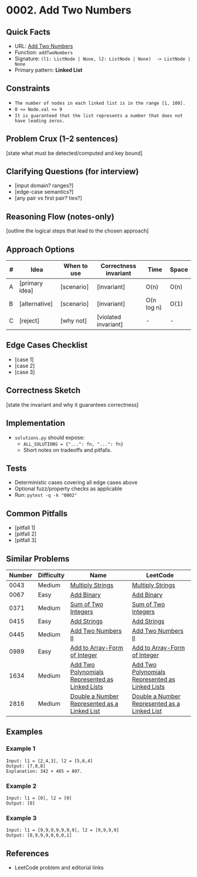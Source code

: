 # 0002. Add Two Numbers

## Quick Facts

- URL: [Add Two Numbers](https://leetcode.com/problems/add-two-numbers/)
- Function: `addTwoNumbers`
- Signature: `(l1: ListNode | None, l2: ListNode | None)  -> ListNode | None`
- Primary pattern: **Linked List**

## Constraints

- `The number of nodes in each linked list is in the range [1, 100].`
- `0 <= Node.val <= 9`
- `It is guaranteed that the list represents a number that does not have leading zeros.`

## Problem Crux (1–2 sentences)

[state what must be detected/computed and key bound]

## Clarifying Questions (for interview)

- [input domain? ranges?]
- [edge-case semantics?]
- [any pair vs first pair? ties?]

## Reasoning Flow (notes-only)

[outline the logical steps that lead to the chosen approach]

## Approach Options

| #   | Idea           | When to use | Correctness invariant | Time       | Space |
| --- | -------------- | ----------- | --------------------- | ---------- | ----- |
| A   | [primary idea] | [scenario]  | [invariant]           | O(n)       | O(n)  |
| B   | [alternative]  | [scenario]  | [invariant]           | O(n log n) | O(1)  |
| C   | [reject]       | [why not]   | [violated invariant]  | -          | -     |

## Edge Cases Checklist

- [case 1]
- [case 2]
- [case 3]

## Correctness Sketch

[state the invariant and why it guarantees correctness]

## Implementation

- `solutions.py` should expose:
    - `ALL_SOLUTIONS = {"...": fn, "...": fn}`
    - Short notes on tradeoffs and pitfalls.

## Tests

- Deterministic cases covering all edge cases above
- Optional fuzz/property checks as applicable
- Run: `pytest -q -k "0002"`

## Common Pitfalls

- [pitfall 1]
- [pitfall 2]
- [pitfall 3]

## Similar Problems

| Number | Difficulty | Name                                                                                                                 | LeetCode                                                                                                                          |
| ------ | ---------- | -------------------------------------------------------------------------------------------------------------------- | --------------------------------------------------------------------------------------------------------------------------------- |
| 0043   | Medium     | [Multiply Strings](../0043-multiply-strings/readme.md)                                                               | [Multiply Strings](https://leetcode.com/problems/multiply-strings/)                                                               |
| 0067   | Easy       | [Add Binary](../0067-add-binary/readme.md)                                                                           | [Add Binary](https://leetcode.com/problems/add-binary/)                                                                           |
| 0371   | Medium     | [Sum of Two Integers](../0371-sum-of-two-integers/readme.md)                                                         | [Sum of Two Integers](https://leetcode.com/problems/sum-of-two-integers/)                                                         |
| 0415   | Easy       | [Add Strings](../0415-add-strings/readme.md)                                                                         | [Add Strings](https://leetcode.com/problems/add-strings/)                                                                         |
| 0445   | Medium     | [Add Two Numbers II](../0445-add-two-numbers-ii/readme.md)                                                           | [Add Two Numbers II](https://leetcode.com/problems/add-two-numbers-ii/)                                                           |
| 0989   | Easy       | [Add to Array-Form of Integer](../0989-add-to-array-form-of-integer/readme.md)                                       | [Add to Array-Form of Integer](https://leetcode.com/problems/add-to-array-form-of-integer/)                                       |
| 1634   | Medium     | [Add Two Polynomials Represented as Linked Lists](../1634-add-two-polynomials-represented-as-linked-lists/readme.md) | [Add Two Polynomials Represented as Linked Lists](https://leetcode.com/problems/add-two-polynomials-represented-as-linked-lists/) |
| 2816   | Medium     | [Double a Number Represented as a Linked List](../2816-double-a-number-represented-as-a-linked-list/readme.md)       | [Double a Number Represented as a Linked List](https://leetcode.com/problems/double-a-number-represented-as-a-linked-list/)       |

## Examples

### Example 1

```text
Input: l1 = [2,4,3], l2 = [5,6,4]
Output: [7,0,8]
Explanation: 342 + 465 = 807.
```

### Example 2

```text
Input: l1 = [0], l2 = [0]
Output: [0]
```

### Example 3

```text
Input: l1 = [9,9,9,9,9,9,9], l2 = [9,9,9,9]
Output: [8,9,9,9,0,0,0,1]
```

## References

- LeetCode problem and editorial links
